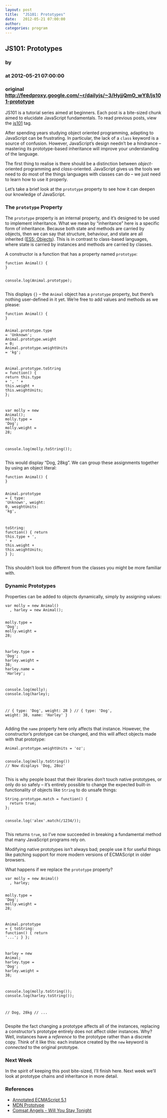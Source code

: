 ```yaml
---
layout: post
title:  "JS101: Prototypes"
date:   2012-05-21 07:00:00
author: 
categories: program
---
```


## JS101: Prototypes
### by 
### at 2012-05-21 07:00:00
### original <http://feedproxy.google.com/~r/dailyjs/~3/HyjjQmO_wY8/js101-prototype>

<div>
  JS101 is a tutorial series aimed at beginners.  Each post is a bite-sized chunk aimed to elucidate JavaScript fundamentals.  To read previous posts, view the <a href="http://dailyjs.com/tags.html#js101">js101</a> tag.
</div>
<p>After spending years studying object oriented programming, adapting to JavaScript can be frustrating. In particular, the lack of a <code>class</code> keyword is a source of confusion. However, JavaScript’s design needn’t be a hindrance – mastering its prototype-based inheritance will improve your understanding of the language.</p>

<p>The first thing to realise is there should be a distinction between <em>object</em>-oriented programming and <em>class</em>-oriented. JavaScript gives us the tools we need to do most of the things languages with classes can do – we just need to learn how to use it properly.</p>

<p>Let’s take a brief look at the <code>prototype</code> property to see how it can deepen our knowledge of JavaScript.</p>

<h3>The <code>prototype</code> Property</h3>

<p>The <code>prototype</code> property is an internal property, and it’s designed to be used to implement inheritance. What we mean by “inheritance” here is a specific form of inheritance. Because both state and methods are carried by objects, then we can say that structure, behaviour, and state are all inherited (<a href="http://es5.github.com/#x4.2.1">ES5: Objects</a>). This is in contrast to class-based languages, where state is carried by instances and methods are carried by classes.</p>

<p>A constructor is a function that has a property named <code>prototype</code>:</p>
<div><pre><code><span>function</span> <span>Animal</span><span>()</span> <span>{</span>
<span>}</span>

<span>console</span><span>.</span><span>log</span><span>(</span><span>Animal</span><span>.</span><span>prototype</span><span>);</span>
</code></pre>
</div>
<p>This displays <code>{}</code> – the <code>Animal</code> object has a <code>prototype</code> property, but there’s nothing user-defined in it yet. We’re free to add values and methods as we please:</p>
<div><pre><code><span>function</span> <span>Animal</span><span>()</span> <span>{</span>
<span>}</span>

<span>Animal</span><span>.</span><span>prototype</span><span>.</span><span>type</span> <span>=</span> <span>&#39;Unknown&#39;</span><span>;</span>
<span>Animal</span><span>.</span><span>prototype</span><span>.</span><span>weight</span> <span>=</span> <span>0</span><span>;</span>
<span>Animal</span><span>.</span><span>prototype</span><span>.</span><span>weightUnits</span> <span>=</span> <span>&#39;kg&#39;</span><span>;</span>

<span>Animal</span><span>.</span><span>prototype</span><span>.</span><span>toString</span> <span>=</span> <span>function</span><span>()</span> <span>{</span>
  <span>return</span> <span>this</span><span>.</span><span>type</span> <span>+</span> <span>&#39;, &#39;</span> <span>+</span> <span>this</span><span>.</span><span>weight</span> <span>+</span> <span>this</span><span>.</span><span>weightUnits</span><span>;</span>
<span>};</span>

<span>var</span> <span>molly</span> <span>=</span> <span>new</span> <span>Animal</span><span>();</span>
<span>molly</span><span>.</span><span>type</span> <span>=</span> <span>&#39;Dog&#39;</span><span>;</span>
<span>molly</span><span>.</span><span>weight</span> <span>=</span> <span>28</span><span>;</span>

<span>console</span><span>.</span><span>log</span><span>(</span><span>molly</span><span>.</span><span>toString</span><span>());</span>
</code></pre>
</div>
<p>This would display “Dog, 28kg”. We can group these assignments together by using an object literal:</p>
<div><pre><code><span>function</span> <span>Animal</span><span>()</span> <span>{</span>
<span>}</span>

<span>Animal</span><span>.</span><span>prototype</span> <span>=</span> <span>{</span>
  <span>type</span><span>:</span> <span>&#39;Unknown&#39;</span><span>,</span>
  <span>weight</span><span>:</span> <span>0</span><span>,</span>
  <span>weightUnits</span><span>:</span> <span>&#39;kg&#39;</span><span>,</span>

  <span>toString</span><span>:</span> <span>function</span><span>()</span> <span>{</span>
    <span>return</span> <span>this</span><span>.</span><span>type</span> <span>+</span> <span>&#39;, &#39;</span> <span>+</span> <span>this</span><span>.</span><span>weight</span> <span>+</span> <span>this</span><span>.</span><span>weightUnits</span><span>;</span>
  <span>}</span>
<span>};</span>
</code></pre>
</div>
<p>This shouldn’t look too different from the classes you might be more familiar with.</p>

<h3>Dynamic Prototypes</h3>

<p>Properties can be added to objects dynamically, simply by assigning values:</p>
<div><pre><code><span>var</span> <span>molly</span> <span>=</span> <span>new</span> <span>Animal</span><span>()</span>
  <span>,</span> <span>harley</span> <span>=</span> <span>new</span> <span>Animal</span><span>();</span>

<span>molly</span><span>.</span><span>type</span> <span>=</span> <span>&#39;Dog&#39;</span><span>;</span>
<span>molly</span><span>.</span><span>weight</span> <span>=</span> <span>28</span><span>;</span>

<span>harley</span><span>.</span><span>type</span> <span>=</span> <span>&#39;Dog&#39;</span><span>;</span>
<span>harley</span><span>.</span><span>weight</span> <span>=</span> <span>38</span><span>;</span>
<span>harley</span><span>.</span><span>name</span> <span>=</span> <span>&#39;Harley&#39;</span><span>;</span>

<span>console</span><span>.</span><span>log</span><span>(</span><span>molly</span><span>);</span>
<span>console</span><span>.</span><span>log</span><span>(</span><span>harley</span><span>);</span>

<span>// { type: &#39;Dog&#39;, weight: 28 }</span>
<span>// { type: &#39;Dog&#39;, weight: 38, name: &#39;Harley&#39; }</span>
</code></pre>
</div>
<p>Adding the <code>name</code> property here only affects that instance. However, the constructor’s prototype can be changed, and this will affect objects made with that prototype:</p>
<div><pre><code><span>Animal</span><span>.</span><span>prototype</span><span>.</span><span>weightUnits</span> <span>=</span> <span>&#39;oz&#39;</span><span>;</span>

<span>console</span><span>.</span><span>log</span><span>(</span><span>molly</span><span>.</span><span>toString</span><span>())</span>
<span>// Now displays &#39;Dog, 28oz&#39;</span>
</code></pre>
</div>
<p>This is why people boast that their libraries don’t touch native prototypes, or only do so safely – it’s entirely possible to change the expected built-in functionality of objects like <code>String</code> to do unsafe things:</p>
<div><pre><code><span>String</span><span>.</span><span>prototype</span><span>.</span><span>match</span> <span>=</span> <span>function</span><span>()</span> <span>{</span>
  <span>return</span> <span>true</span><span>;</span>
<span>};</span>

<span>console</span><span>.</span><span>log</span><span>(</span><span>&#39;alex&#39;</span><span>.</span><span>match</span><span>(</span><span>/1234/</span><span>));</span>
</code></pre>
</div>
<p>This returns <code>true</code>, so I’ve now succeeded in breaking a fundamental method that many JavaScript programs rely on.</p>

<p>Modifying native prototypes isn’t always bad; people use it for useful things like patching support for more modern versions of ECMAScript in older browsers.</p>

<p>What happens if we replace the <code>prototype</code> property?</p>
<div><pre><code><span>var</span> <span>molly</span> <span>=</span> <span>new</span> <span>Animal</span><span>()</span>
  <span>,</span> <span>harley</span><span>;</span>

<span>molly</span><span>.</span><span>type</span> <span>=</span> <span>&#39;Dog&#39;</span><span>;</span>
<span>molly</span><span>.</span><span>weight</span> <span>=</span> <span>28</span><span>;</span>

<span>Animal</span><span>.</span><span>prototype</span> <span>=</span> <span>{</span>
  <span>toString</span><span>:</span> <span>function</span><span>()</span> <span>{</span>
    <span>return</span> <span>&#39;...&#39;</span><span>;</span>
  <span>}</span>
<span>};</span>

<span>harley</span> <span>=</span> <span>new</span> <span>Animal</span><span>;</span>
<span>harley</span><span>.</span><span>type</span> <span>=</span> <span>&#39;Dog&#39;</span><span>;</span>
<span>harley</span><span>.</span><span>weight</span> <span>=</span> <span>38</span><span>;</span>

<span>console</span><span>.</span><span>log</span><span>(</span><span>molly</span><span>.</span><span>toString</span><span>());</span>
<span>console</span><span>.</span><span>log</span><span>(</span><span>harley</span><span>.</span><span>toString</span><span>());</span>

<span>// Dog, 28kg</span>
<span>// ...</span>
</code></pre>
</div>
<p>Despite the fact changing a prototype affects all of the instances, replacing a constructor’s prototype entirely does not affect older instances. Why? Well, instances have a <em>reference</em> to the prototype rather than a discrete copy. Think of it like this: each instance created by the <code>new</code> keyword is <em>connected</em> to the original prototype.</p>

<h3>Next Week</h3>

<p>In the spirit of keeping this post bite-sized, I’ll finish here. Next week we’ll look at prototype chains and inheritance in more detail.</p>

<h3>References</h3>

<ul>
<li><a href="http://es5.github.com/">Annotated ECMAScript 5.1</a></li>

<li><a href="https://developer.mozilla.org/en/JavaScript/Reference/Global_Objects/Function/prototype">MDN Prototype</a></li>

<li><a href="http://www.youtube.com/watch?v=3zpQ3bnnLUI">Comsat Angels - Will You Stay Tonight</a></li>
</ul><img src="http://feeds.feedburner.com/~r/dailyjs/~4/HyjjQmO_wY8" height="1" width="1">